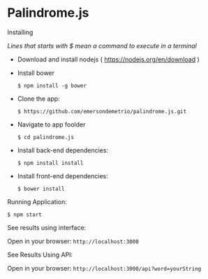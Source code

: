 # Palindrome.js

 Installing

*Lines that starts with $ mean a command to execute in a terminal*

- Download and install nodejs ( https://nodejs.org/en/download )
- Install bower

    ```$ npm install -g bower```

- Clone the app:

    ```$ https://github.com/emersondemetrio/palindrome.js.git```

- Navigate to app foolder

    ```$ cd palindrome.js```

- Install back-end dependencies:

    ```$ npm install install```

- Install front-end dependencies:

    ```$ bower install```

Running Application:

```$ npm start```

See results using interface:

Open in your browser: ```http://localhost:3000```

See Results Using API:

Open in your browser: ```http://localhost:3000/api?word=yourString```